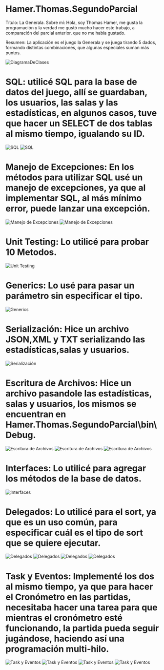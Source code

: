 # Hamer.Thomas.SegundoParcial
Título: La Generala.
Sobre mí: Hola, soy Thomas Hamer, me gusta la programación y la verdad me gustó mucho hacer este trabajo, a comparación del parcial anterior, que no me había gustado.

Resumen: La aplicación es el juego la Generala y se juega tirando 5 dados, formando distintas combinaciones, que algunas especiales suman más puntos.

![DiagramaDeClases](https://i.gyazo.com/7e9fd8d76acdf24ce41e7d8f5e113ac6.png)
# SQL: utilicé SQL para la base de datos del juego, allí se guardaban, los usuarios, las salas y las estadísticas, en algunos casos, tuve que hacer un SELECT de dos tablas al mismo tiempo, igualando su ID.
![SQL](https://i.gyazo.com/7f1f6e0f8786d54c75aeadca0b0dde94.png)
![SQL](https://i.gyazo.com/c3baad6239651ff90b16a21eb931dacf.png)
# Manejo de Excepciones: En los métodos para utilizar SQL usé un manejo de excepciones, ya que al implementar SQL, al más mínimo error, puede lanzar una excepción.
![Manejo de Excepciones](https://i.gyazo.com/ff5b0403f2ca4960f8061476fa075d7a.png)
![Manejo de Excepciones](https://i.gyazo.com/9611c741c0d90f96ed99db74320ce2a2.png)
# Unit Testing: Lo utilicé para probar 10 Metodos.
![Unit Testing](https://i.gyazo.com/4acb4c6e8f2191b9fd63f3d8ef8419b7.png)
# Generics: Lo usé para pasar un parámetro sin especificar el tipo.
![Generics](https://i.gyazo.com/bb0ced265d2f8281efeae1c4fb10f253.png)
# Serialización: Hice un archivo JSON,XML y TXT serializando las estadísticas,salas y usuarios.
![Serialización](https://i.gyazo.com/fe7a88b79f09d55e676d2c2c5e81fe88.png)
# Escritura de Archivos: Hice un archivo pasandole las estadísticas, salas y usuarios, los mismos se encuentran en Hamer.Thomas.SegundoParcial\bin\Debug.
![Escritura de Archivos](https://i.gyazo.com/a58220609e8d44b88ed86efe938aa41d.png)
![Escritura de Archivos](https://i.gyazo.com/6fb307381c3bf1ca7032e4261059a800.png)
![Escritura de Archivos](https://i.gyazo.com/b015d49dcc3ecf05953dc66bb4fbe858.png)
# Interfaces: Lo utilicé para agregar los métodos de la base de datos.
![Interfaces](https://i.gyazo.com/d7e7909d6f4fa2f85d3623bbb689fa38.png)
# Delegados: Lo utilicé para el sort, ya que es un uso común, para especificar cuál es el tipo de sort que se quiere ejecutar.
![Delegados](https://i.gyazo.com/7ac4fa2ca308b78e076e10cd335611f8.png)
![Delegados](https://i.gyazo.com/b3011e8cb640c80504242d1e52ca4948.png)
![Delegados](https://i.gyazo.com/6c40548d24d8c895c4a1fc20980e1e74.png)
![Delegados](https://i.gyazo.com/90b815a7d4d44f24d35ec5fbb2843c7c.png)
# Task y Eventos: Implementé los dos al mismo tiempo, ya que para hacer el Cronómetro en las partidas, necesitaba hacer una tarea para que mientras el cronómetro esté funcionando, la partida pueda seguir jugándose, haciendo así una programación multi-hilo.
![Task y Eventos](https://i.gyazo.com/567d554f9bc6cdf709efc49614fa4d7e.png)
![Task y Eventos](https://i.gyazo.com/8d43ae39bac9c7d36b7d48810162e357.png)
![Task y Eventos](https://i.gyazo.com/b792cf439504d785fcf2a0bbe6c327ed.png)
![Task y Eventos](https://i.gyazo.com/9f525543849582f8a51d04dbdf0744f8.png)
